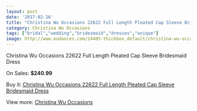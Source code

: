 ```yaml
---
layout: post
date: '2017-02-16'
title: "Christina Wu Occasions 22622 Full Length Pleated Cap Sleeve Bridesmaid Dress"
category: Christina Wu Occasions
tags: ["bridal","wedding","bridesmaid","dresses","unique"]
image: http://www.eudances.com/14405-thickbox_default/christina-wu-occasions-22622-full-length-pleated-cap-sleeve-bridesmaid-dress.jpg
---
```

Christina Wu Occasions 22622 Full Length Pleated Cap Sleeve Bridesmaid Dress

On Sales: **$240.99**
<a href="https://www.eudances.com/en/christina-wu-occasions/4320-christina-wu-occasions-22622-full-length-pleated-cap-sleeve-bridesmaid-dress.html"><amp-img layout="responsive" width="600" height="600" src="//www.eudances.com/14405-thickbox_default/christina-wu-occasions-22622-full-length-pleated-cap-sleeve-bridesmaid-dress.jpg" alt="Christina Wu Occasions 22622 Full Length Pleated Cap Sleeve Bridesmaid Dress 0" /></a>
<a href="https://www.eudances.com/en/christina-wu-occasions/4320-christina-wu-occasions-22622-full-length-pleated-cap-sleeve-bridesmaid-dress.html"><amp-img layout="responsive" width="600" height="600" src="//www.eudances.com/14406-thickbox_default/christina-wu-occasions-22622-full-length-pleated-cap-sleeve-bridesmaid-dress.jpg" alt="Christina Wu Occasions 22622 Full Length Pleated Cap Sleeve Bridesmaid Dress 1" /></a>
<a href="https://www.eudances.com/en/christina-wu-occasions/4320-christina-wu-occasions-22622-full-length-pleated-cap-sleeve-bridesmaid-dress.html"><amp-img layout="responsive" width="600" height="600" src="//www.eudances.com/14407-thickbox_default/christina-wu-occasions-22622-full-length-pleated-cap-sleeve-bridesmaid-dress.jpg" alt="Christina Wu Occasions 22622 Full Length Pleated Cap Sleeve Bridesmaid Dress 2" /></a>
<a href="https://www.eudances.com/en/christina-wu-occasions/4320-christina-wu-occasions-22622-full-length-pleated-cap-sleeve-bridesmaid-dress.html"><amp-img layout="responsive" width="600" height="600" src="//www.eudances.com/14408-thickbox_default/christina-wu-occasions-22622-full-length-pleated-cap-sleeve-bridesmaid-dress.jpg" alt="Christina Wu Occasions 22622 Full Length Pleated Cap Sleeve Bridesmaid Dress 3" /></a>

Buy it: [Christina Wu Occasions 22622 Full Length Pleated Cap Sleeve Bridesmaid Dress](https://www.eudances.com/en/christina-wu-occasions/4320-christina-wu-occasions-22622-full-length-pleated-cap-sleeve-bridesmaid-dress.html "Christina Wu Occasions 22622 Full Length Pleated Cap Sleeve Bridesmaid Dress")

View more: [Christina Wu Occasions](https://www.eudances.com/en/59-christina-wu-occasions "Christina Wu Occasions")